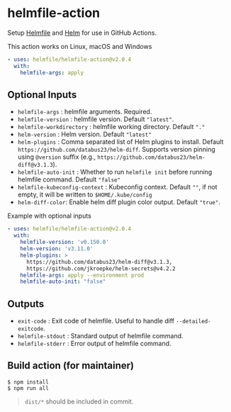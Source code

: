 # helmfile-action

Setup [Helmfile](https://github.com/helmfile/helmfile) and [Helm](https://github.com/helm/helm) for use in GitHub Actions.

This action works on Linux, macOS and Windows

```yaml
- uses: helmfile/helmfile-action@v2.0.4
  with:
    helmfile-args: apply
```

## Optional Inputs
- `helmfile-args` : helmfile arguments. Required.
- `helmfile-version` : helmfile version. Default `"latest"`.
- `helmfile-workdirectory` : helmfile working directory. Default `"."`
- `helm-version` : Helm version. Default `"latest"`
- `helm-plugins` : Comma separated list of Helm plugins to install. Default `https://github.com/databus23/helm-diff`. Supports version pinning using `@version` suffix (e.g., `https://github.com/databus23/helm-diff@v3.1.3`).
- `helmfile-auto-init` : Whether to run `helmfile init` before running helmfile command. Default `"false"`
- `helmfile-kubeconfig-context` : Kubeconfig context. Default `""`, if not empty, it will be written to `$HOME/.kube/config`
- `helm-diff-color`: Enable helm diff plugin color output. Default `"true"`.

Example with optional inputs

```yaml
- uses: helmfile/helmfile-action@v2.0.4
  with:
    helmfile-version: 'v0.150.0'
    helm-version: 'v3.11.0'
    helm-plugins: >
      https://github.com/databus23/helm-diff@v3.1.3,
      https://github.com/jkroepke/helm-secrets@v4.2.2
    helmfile-args: apply --environment prod
    helmfile-auto-init: "false"
```

## Outputs
- `exit-code` : Exit code of helmfile. Useful to handle diff `--detailed-exitcode`.
- `helmfile-stdout` : Standard output of helmfile command.
- `helmfile-stderr` : Error output of helmfile command.

## Build action (for maintainer)

```
$ npm install
$ npm run all
```

> `dist/*` should be included in commit.
